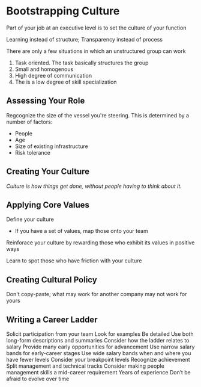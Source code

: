 # Bootstrapping Culture

Part of your job at an executive level is to set the culture of your function

Learning instead of structure; Transparency instead of process

There are only a few situations in which an unstructured group can work

1) Task oriented. The task basically structures the group
2) Small and homogenous
3) High degree of communication
4) The is a low degree of skill specialization

## Assessing Your Role

Regcognize the size of the vessel you're steering. This is determined by a number of factors:
- People
- Age
- Size of existing infrastructure
- Risk tolerance

## Creating Your Culture

*Culture is how things get done, without people having to think about it.*

## Applying Core Values

Define your culture
- If you have a set of values, map those onto your team

Reinforace your culture by rewarding those who exhibit its values in positive ways

Learn to spot those who have friction with your culture

## Creating Cultural Policy

Don't copy-paste; what may work for another company may not work for yours

## Writing a Career Ladder

Solicit participation from your team
Look for examples
Be detailed
Use both long-form descriptions and summaries
Consider how the ladder relates to salary
Provide many early opportunities for advancement
Use narrow salary bands for early-career stages
Use wide salary bands when and where you have fewer levels
Consider your breakpoint levels
Recognize achievement
Split management and technical tracks
Consider making people management skills a mid-career requirement
Years of experience
Don’t be afraid to evolve over time


